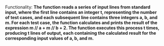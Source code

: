 Functionality: **The function reads a series of input lines from standard input, where the first line contains an integer t, representing the number of test cases, and each subsequent line contains three integers a, b, and m. For each test case, the function calculates and prints the result of the expression m // a + m // b + 2. The function executes this process t times, producing t lines of output, each containing the calculated result for the corresponding input values of a, b, and m.**